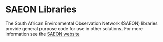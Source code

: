 # SAEON Libraries #
The South African Environmental Observation Network (SAEON) libraries provide general purpose code for use in other solutions. 
For more information see the [SAEON website](http://www.SAEON.ac.za)